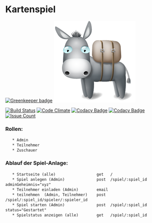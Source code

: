Kartenspiel
===

[![Greenkeeper badge](https://badges.greenkeeper.io/rasenderhase/iljig.svg)](https://greenkeeper.io/)
[![Esel](https://github.com/rasenderhase/iljig/blob/master/public/images/icon.png?raw=true)](https://github.com/rasenderhase/iljig)

[![Build Status](https://img.shields.io/travis/rasenderhase/iljig.svg)](https://travis-ci.org/rasenderhase/iljig)
[![Code Climate](https://img.shields.io/codeclimate/github/rasenderhase/iljig.svg)](https://codeclimate.com/github/rasenderhase/iljig)
[![Codacy Badge](https://api.codacy.com/project/badge/grade/b0f1bbb63acc4672a2870e203df4c232)](https://www.codacy.com/app/andreas-knees/iljig)
[![Codacy Badge](https://api.codacy.com/project/badge/coverage/b0f1bbb63acc4672a2870e203df4c232)](https://www.codacy.com/app/andreas-knees/iljig)
[![Issue Count](https://codeclimate.com/github/rasenderhase/iljig/badges/issue_count.svg)](https://codeclimate.com/github/rasenderhase/iljig/issues)

### Rollen:
       * Admin
       * Teilnehmer
       * Zuschauer

### Ablauf der Spiel-Anlage:

       * Startseite (alle)                  get   /
       * Spiel anlegen (Admin)              post  /spiel/:spiel_id adminGeheimnis="xyz"
       * Teilnehmer einladen (Admin)        email
       * teilnehmen  (Admin, Teilnehmer)    post  /spiel/:spiel_id/spieler/:spieler_id
       * Spiel starten (Admin)              post  /spiel/:spiel_id status="Gestartet"
       * Spielstatus anzeigen (alle)        get   /spiel/:spiel_id
